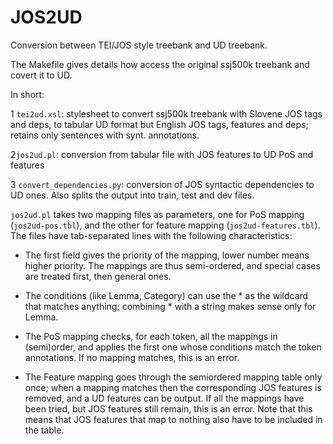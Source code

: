 # JOS2UD

Conversion between TEI/JOS style treebank and UD treebank.

The Makefile gives details how access the original ssj500k treebank and covert it to UD.

In short:

1 `tei2ud.xsl`: stylesheet to convert ssj500k treebank with Slovene
  JOS tags and deps, to tabular UD format but English JOS tags,
  features and deps; retains only sentences with synt. annotations. 

2`jos2ud.pl`: conversion from tabular file with JOS features to UD PoS and features

3 `convert_dependencies.py`: conversion of JOS syntactic dependencies to UD ones. Also splits the output into train, test and dev files.


`jos2ud.pl` takes two mapping files as parameters, one for PoS mapping (`jos2ud-pos.tbl`), and the other for feature mapping (`jos2ud-features.tbl`). The files have tab-separated lines with the following characteristics:

* The first field gives the priority of the mapping, lower number means higher priority. The mappings are thus semi-ordered, and special cases are treated first, then general ones.

* The conditions (like Lemma, Category) can use the * as the wildcard that matches anything; combining * with a string makes sense only for Lemma.

* The PoS mapping checks, for each token, all the mappings in (semi)order, and applies the first one whose conditions match the token annotations. If no mapping matches, this is an error.

* The Feature mapping goes through the semiordered mapping table only once; when a mapping matches then the corresponding JOS features is removed, and a UD features can be output. If all the mappings have been tried, but JOS features still remain, this is an error. Note that this means that JOS features that map to nothing also have to be included in the table.
